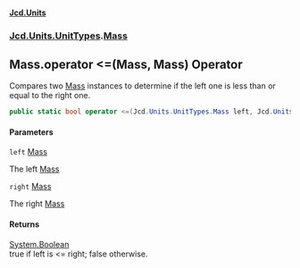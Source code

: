 #### [Jcd.Units](index.md 'index')
### [Jcd.Units.UnitTypes](Jcd.Units.UnitTypes.md 'Jcd.Units.UnitTypes').[Mass](Jcd.Units.UnitTypes.Mass.md 'Jcd.Units.UnitTypes.Mass')

## Mass.operator <=(Mass, Mass) Operator

Compares two [Mass](Jcd.Units.UnitTypes.Mass.md 'Jcd.Units.UnitTypes.Mass') instances to determine if the left one is less than or equal to the right one.

```csharp
public static bool operator <=(Jcd.Units.UnitTypes.Mass left, Jcd.Units.UnitTypes.Mass right);
```
#### Parameters

<a name='Jcd.Units.UnitTypes.Mass.op_LessThanOrEqual(Jcd.Units.UnitTypes.Mass,Jcd.Units.UnitTypes.Mass).left'></a>

`left` [Mass](Jcd.Units.UnitTypes.Mass.md 'Jcd.Units.UnitTypes.Mass')

The left [Mass](Jcd.Units.UnitTypes.Mass.md 'Jcd.Units.UnitTypes.Mass')

<a name='Jcd.Units.UnitTypes.Mass.op_LessThanOrEqual(Jcd.Units.UnitTypes.Mass,Jcd.Units.UnitTypes.Mass).right'></a>

`right` [Mass](Jcd.Units.UnitTypes.Mass.md 'Jcd.Units.UnitTypes.Mass')

The right [Mass](Jcd.Units.UnitTypes.Mass.md 'Jcd.Units.UnitTypes.Mass')

#### Returns
[System.Boolean](https://docs.microsoft.com/en-us/dotnet/api/System.Boolean 'System.Boolean')  
true if left is <= right; false otherwise.